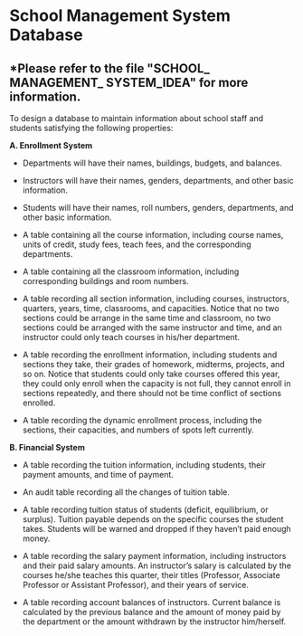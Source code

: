 # School Management System Database

***Please refer to the file "SCHOOL_ MANAGEMENT_ SYSTEM_IDEA" for more information.**
---

To design a database to maintain information about school staff and students satisfying the following properties: 

**A. Enrollment System**

- Departments will have their names, buildings, budgets, and balances.

- Instructors will have their names, genders, departments, and other basic information.

- Students will have their names, roll numbers, genders, departments, and other basic information.

- A table containing all the course information, including course names, units of credit, study fees, teach fees, and the       corresponding departments.

- A table containing all the classroom information, including corresponding buildings and room numbers.

- A table recording all section information, including courses, instructors, quarters, years, time, classrooms, and       capacities. Notice that no two sections could be arrange in the same time and classroom, no two sections could be arranged with the same instructor and time, and an instructor could only teach courses in his/her department.

- A table recording the enrollment information, including students and sections they take, their grades of homework, midterms, projects, and so on. Notice that students could only take courses offered this year, they could only enroll when the capacity is not full, they cannot enroll in sections repeatedly, and there should not be time conflict of sections enrolled.

- A table recording the dynamic enrollment process, including the sections, their capacities, and numbers of spots left currently.


**B. Financial System**

- A table recording the tuition information, including students, their payment amounts, and time of payment.

- An audit table recording all the changes of tuition table.

- A table recording tuition status of students (deficit, equilibrium, or surplus). Tuition payable depends on the specific courses the student takes. Students will be warned and dropped if they haven’t paid enough money.

- A table recording the salary payment information, including instructors and their paid salary amounts. An instructor’s salary is calculated by the courses he/she teaches this quarter, their titles (Professor, Associate Professor or Assistant Professor), and their years of service.

- A table recording account balances of instructors. Current balance is calculated by the previous balance and the amount of money paid by the department or the amount withdrawn by the instructor him/herself.

